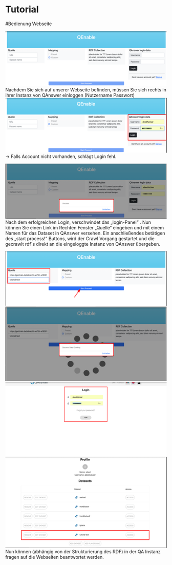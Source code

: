 # Tutorial

#Bedienung Webseite

![image](step0.png)
Nachdem Sie sich auf unserer Webseite befinden, müssen Sie sich rechts in ihrer Instanz von QAnswer einloggen (Nutzername Passwort)
![image](step1.png)
-> Falls Account nicht vorhanden, schlägt Login fehl.

![image](step2.png)
Nach dem erfolgreichen Login, verschwindet das „login-Panel“ .
Nun können Sie einen Link im Rechten Fenster „Quelle“ eingeben und mit einem Namen für das Dataset in QAnswer versehen.
Ein anschließendes betätigen des „start process!“ Buttons, wird der Crawl Vorgang gestartet und die gecrawlt rdf´s direkt an die eingeloggte Instanz von QAnswer übergeben.


![image](step3.png)
![image](step4.png)
![image](step5.png)
![image](step6.png)
Nun können (abhängig von der Strukturierung des RDF) in der QA Instanz fragen auf die Webseiten beantwortet werden.
